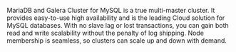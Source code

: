 MariaDB and Galera Cluster for MySQL is a true multi-master cluster.
It provides easy-to-use high availability and is the leading Cloud
solution for MySQL databases. With no slave lag or lost transactions, you can 
gain both read and write scalability without the penalty of log shipping.
Node membership is seamless, so clusters can scale up and down with
demand.
